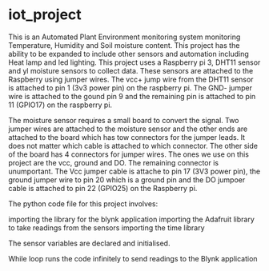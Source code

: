 # iot_project
This is an Automated Plant Environment monitoring system monitoring Temperature, Humidity and Soil moisture content. This project has the ability to be expanded to include other sensors and automation including Heat lamp and led lighting.
This project uses a Raspberry pi 3, DHT11 sensor and yl moisture sensors to collect data. These sensors are attached to the Raspberry using jumper wires. 
The vcc+ jump wire from the DHT11 sensor is attached to pin 1 (3v3 power pin) on the raspberry pi. The GND- jumper wire is attached to the gound pin 9 and the remaining pin is attached to pin 11 (GPIO17) on the raspberry pi.

The moisture sensor requires a small board to convert the signal. Two jumper wires are attached to the moisture sensor and the other ends are attached to the board which has tow connectors for the jumper leads. It does not matter which cable is attached to which connector.
The other side of the board has 4 connectors for jumper wires. The ones we use on this project are the vcc, ground and DO. The remaining connector is unumportant.
The Vcc jumper cable is attache to pin 17 (3V3 power pin), the ground jumper wire to pin 20 which is a ground pin and the DO jumpoer cable is attached to pin 22 (GPIO25) on the Raspberry pi.

The python code file for this project involves:

importing the library for the blynk application
importing the Adafruit library to take readings from the sensors
importing the time library

The sensor variables are declared and initialised.

While loop runs the code infinitely to send readings to the Blynk application

